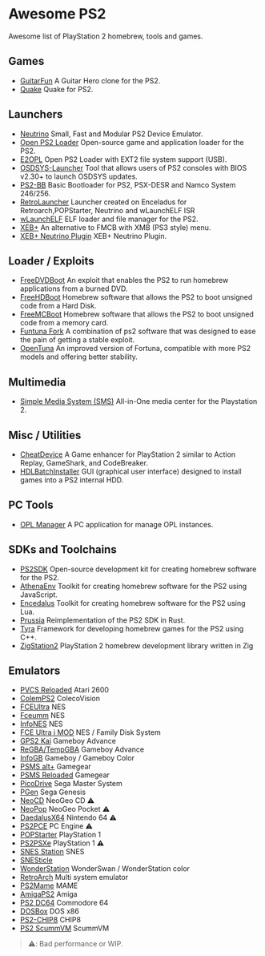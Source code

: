 # Awesome PS2

Awesome list of PlayStation 2 homebrew, tools and games.

## Games

- [GuitarFun](https://www.psx-place.com/threads/guitar-fun.13424/) A Guitar Hero clone for the PS2.
- [Quake](https://www.psx-place.com/threads/quake-for-ps2.11192/) Quake for PS2.

## Launchers

- [Neutrino](https://github.com/rickgaiser/neutrino) Small, Fast and Modular PS2 Device Emulator.
- [Open PS2 Loader](https://github.com/ps2homebrew/Open-PS2-Loader) Open-source game and application loader for the PS2.
- [E2OPL](https://sourceforge.net/projects/e2opl/) Open PS2 Loader with EXT2 file system support (USB).
- [OSDSYS-Launcher](https://github.com/HowlingWolfHWC/OSDSYS-Launcher) Tool that allows users of PS2 consoles with BIOS v2.30+ to launch OSDSYS updates.
- [PS2-BB](https://github.com/israpps/PlayStation2-Basic-BootLoader) Basic Bootloader for PS2, PSX-DESR and Namco System 246/256.
- [RetroLauncher](https://www.psx-place.com/threads/retrolauncher-launcher-created-on-enceladus-for-retroarch-popstarter-neutrino-and-wlaunchelf-isr.44526/) Launcher created on Enceladus for Retroarch,POPStarter, Neutrino and wLaunchELF ISR
- [wLaunchELF](https://github.com/ps2homebrew/wLaunchELF) ELF loader and file manager for the PS2.
- [XEB+](https://www.psx-place.com/threads/xtremeeliteboot-s-dashboard-special-xmas-showcase.38959/) An alternative to FMCB with XMB (PS3 style) menu.
- [XEB+ Neutrino Plugin](https://github.com/sync-on-luma/xebplus-neutrino-loader-plugin) XEB+ Neutrino Plugin.

## Loader / Exploits

- [FreeDVDBoot](https://github.com/CTurt/FreeDVDBoot) An exploit that enables the PS2 to run homebrew applications from a burned DVD.
- [FreeHDBoot](https://sites.google.com/view/ysai187/home/projects/fmcbfhdb) Homebrew software that allows the PS2 to boot unsigned code from a Hard Disk.
- [FreeMCBoot](https://github.com/TnA-Plastic/FreeMcBoot) Homebrew software that allows the PS2 to boot unsigned code from a memory card.
- [Funtuna Fork](https://www.psx-place.com/threads/funtuna-fork.32555/) A combination of ps2 software that was designed to ease the pain of getting a stable exploit.
- [OpenTuna](https://www.psx-place.com/threads/opentuna-an-open-source-version-of-fortuna-based-on-reverse-engineering.33010/) An improved version of Fortuna, compatible with more PS2 models and offering better stability.

## Multimedia

- [Simple Media System (SMS)](https://www.psx-place.com/threads/sms-simple-media-system-2-9-rev-4.10820/) All-in-One media center for the Playstation 2.

## Misc / Utilities

- [CheatDevice](https://www.psx-place.com/threads/cheat-device-continuation.40824/) A Game enhancer for PlayStation 2 similar to Action Replay, GameShark, and CodeBreaker.​
- [HDLBatchInstaller](https://www.psx-place.com/threads/hdl-batch-installer.34063/) GUI (graphical user interface) designed to install games into a PS2 internal HDD.

## PC Tools

- [OPL Manager](https://oplmanager.com/) A PC application for manage OPL instances.

## SDKs and Toolchains

- [PS2SDK](https://github.com/ps2dev/ps2sdk) Open-source development kit for creating homebrew software for the PS2.
- [AthenaEnv](https://github.com/DanielSant0s/AthenaEnv) Toolkit for creating homebrew software for the PS2 using JavaScript.
- [Encedalus](https://github.com/DanielSant0s/Enceladus) Toolkit for creating homebrew software for the PS2 using Lua.
- [Prussia](https://github.com/Ravenslofty/prussia) Reimplementation of the PS2 SDK in Rust.
- [Tyra](https://github.com/h4570/tyra/) Framework for developing homebrew games for the PS2 using C++.
- [ZigStation2](https://github.com/FalsePattern/ZigStation2) PlayStation 2 homebrew development library written in Zig

## Emulators

- [PVCS Reloaded](https://www.brunofreitas.com/node/26) Atari 2600
- [ColemPS2](https://www.psx-place.com/threads/colemps2-v2-0-new-and-improved-colecovision-emulator-for-ps2-by-jum.9742/) ColecoVision
- [FCEUltra](https://www.emuparadise.me/Nintendo_Entertainment_System_Emulators/Playstation_2/FCEUltra/146) NES
- [Fceumm](https://github.com/ps2homebrew/Fceumm-PS2/releases) NES
- [InfoNES](https://mundoihack.com/2017/01/12/ps2-tutorial-infones-v0-91/#more-17261) NES
- [FCE Ultra i MOD](https://mundoihack.com/2022/08/20/fce-ultra-0-90i/#more-1532) NES / Family Disk System
- [GPS2 Kai](https://web.archive.org/web/20171213194532/https://mundowiihack.wordpress.com/2014/09/05/gps2-kai-3-3-test-1/) Gameboy Advance
- [ReGBA/TempGBA](https://www.ps2-home.com/forum/viewtopic.php?f=21&t=1332) Gameboy Advance
- [InfoGB](https://www.ps2-home.com/forum/viewtopic.php?t=1641) Gameboy / Gameboy Color
- [PSMS alt+](https://mundoihack.com/2017/09/19/ps2-psms-v1-5/) Gamegear
- [PSMS Reloaded](https://www.brunofreitas.com/node/25) Gamegear
- [PicoDrive](https://mundoihack.com/tag/picodrive-mastersystem-libretro/) Sega Master System
- [PGen](https://github.com/ps2homebrew/pgen) Sega Genesis
- [NeoCD](https://mundowiihack.wordpress.com/tag/neocd-ps2-v0-6c) NeoGeo CD ⚠️
- [NeoPop](https://mundoihack.com/tag/neopopps2/) NeoGeo Pocket ⚠️
- [DaedalusX64](https://www.ps2-home.com/forum/viewtopic.php?f=99&p=39957#p39957) Nintendo 64 ⚠️
- [PS2PCE](https://mundoihack.com/tag/ps2pce/) PC Engine ⚠️
- [POPStarter](https://www.ps2-home.com/forum/viewtopic.php?f=19&t=1819) PlayStation 1
- [PS2PSXe](https://mundoihack.com/tag/ps2psxe/) PlayStation 1 ⚠️
- [SNES Station](https://www.ps2-home.com/forum/viewtopic.php?f=99&t=9661) SNES
- [SNESticle](https://www.psx-place.com/resources/snesticle.1216/)
- [WonderStation](https://www.psx-place.com/resources/wonderstation-oswan-ps2.448/) WonderSwan / WonderStation color
- [RetroArch](https://www.retroarch.com/?page=platforms) Multi system emulator
- [PS2Mame](https://mundoihack.com/tag/ps2mame/) MAME
- [AmigaPS2](https://www.ps2-home.com/forum/viewtopic.php?t=2094) Amiga
- [PS2 DC64](https://classicgaming.dcemulation.org/) Commodore 64
- [DOSBox](https://emulation.gametechwiki.com/index.php/DOSBox) DOS x86
- [PS2-CHIP8](https://github.com/jmgk77/CHIP8) CHIP8
- [PS2 ScummVM](https://wiki.scummvm.org/index.php?title=PlayStation_2) ScummVM

> ⚠️: Bad performance or WIP.
